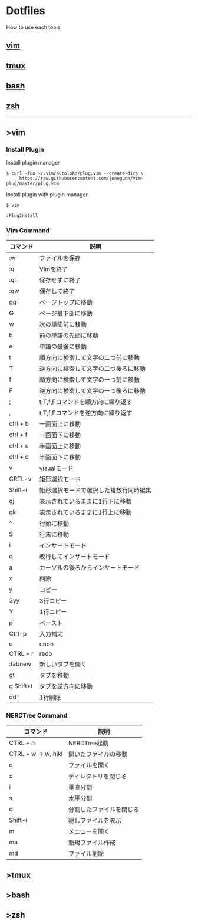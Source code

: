 # Dotfiles

How to use each tools

## [vim](#vim)

## [tmux](#tmux)

## [bash](#bash)

## [zsh](#zsh)

* * * 

## ><a id="vim"></a>vim

### Install Plugin
Install plugin manager
```
$ curl -fLo ~/.vim/autoload/plug.vim --create-dirs \
     https://raw.githubusercontent.com/junegunn/vim-plug/master/plug.vim
```

Install plugin with plugin manager
```
$ vim

:PlugInstall
```

### Vim Command

| コマンド      | 説明                                                                                     |
|---------------|-----------------------------|
| :w            | ファイルを保存                                                                             |
| :q            | Vimを終了                                                                                 |
| :q!           | 保存せずに終了                                                                             |
| :qw           | 保存して終了                                                                               |
| gg            | ページトップに移動                                                                         |
| G             | ページ最下部に移動                                                                         |
| w             | 次の単語前に移動                                                                           |
| b             | 前の単語の先頭に移動                                                                       |
| e             | 単語の最後に移動                                                                           |
| t             | 順方向に検索して文字の二つ前に移動                                                         |
| T             | 逆方向に検索して文字の二つ後ろに移動                                                       |
| f             | 順方向に検索して文字の一つ前に移動                                                         |
| F             | 逆方向に検索して文字の一つ後ろに移動                                                       |
| ;             | t,T,f,Fコマンドを順方向に繰り返す                                                          |
| ,             | t,T,f,Fコマンドを逆方向に繰り返す                                                          |
| ctrl + b      | 一画面上に移動                                                                             |
| ctrl + f      | 一画面下に移動                                                                             |
| ctrl + u      | 半画面上に移動                                                                             |
| ctrl + d      | 半画面下に移動                                                                             |
| v             | visualモード                                                                               |
| CRTL-v        | 矩形選択モード                                                                             |
| Shift-i       | 矩形選択モードで選択した複数行同時編集                                                     |
| gj            | 表示されているままに1行下に移動                                                            |
| gk            | 表示されているままに1行上に移動                                                            |
| ^             | 行頭に移動                                                                                 |
| $             | 行末に移動                                                                                 |
| i             | インサートモード                                                                           |
| o             | 改行してインサートモード                                                                   |
| a             | カーソルの後ろからインサートモード                                                         |
| x             | 削除                                                                                       |
| y             | コピー                                                                                     |
| 3yy           | 3行コピー                                                                                  |
| Y             | 1行コピー                                                                                  |
| p             | ペースト                                                                                   |
| Ctrl-p        | 入力補完                                                                                   |
| u             | undo                                                                                       |
| CTRL + r      | redo                                                                                       |
| :tabnew       | 新しいタブを開く                                                                           |
| gt            | タブを移動                                                                                 |
| g Shift+t     | タブを逆方向に移動                                                                         |
| dd            | 1行削除                                                                                     |

### NERDTree Command

 | コマンド             | 説明                           |
 |----------------------|--------------------------------|
 | CTRL + n             | NERDTree起動                   |
 | CTRL + w -> w, hjkl  | 開いたファイルの移動           |
 | o                    | ファイルを開く                 |
 | x                    | ディレクトリを閉じる           |
 | i                    | 垂直分割                       |
 | s                    | 水平分割                       |
 | q                    | 分割したファイルを閉じる       |
 | Shift-i              | 隠しファイルを表示             |
 | m                    | メニューを開く                 |
 | ma                   | 新規ファイル作成               |
 | md                   | ファイル削除                   |




## ><a id="tmux"></a>tmux

## ><a id="bash"></a>bash

## ><a id="zsh"></a>zsh





